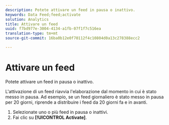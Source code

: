 ```yaml
---
description: Potete attivare un feed in pausa o inattivo.
keywords: Data Feed;feed;activate
solution: Analytics
title: Attivare un feed
uuid: f7bd977e-3004-4134-a1fb-07f1f7c516ea
translation-type: tm+mt
source-git-commit: 16ba0b12e0f70112f4c10804d0a13c278388ecc2

---
```



# Attivare un feed

Potete attivare un feed in pausa o inattivo.

L'attivazione di un feed riavvia l'elaborazione dal momento in cui è stato messo in pausa. Ad esempio, se un feed giornaliero è stato messo in pausa per 20 giorni, riprende a distribuire i feed da 20 giorni fa e in avanti.

1. Selezionate uno o più feed in pausa o inattivi.
1. Fai clic su **[!UICONTROL Activate]**.
